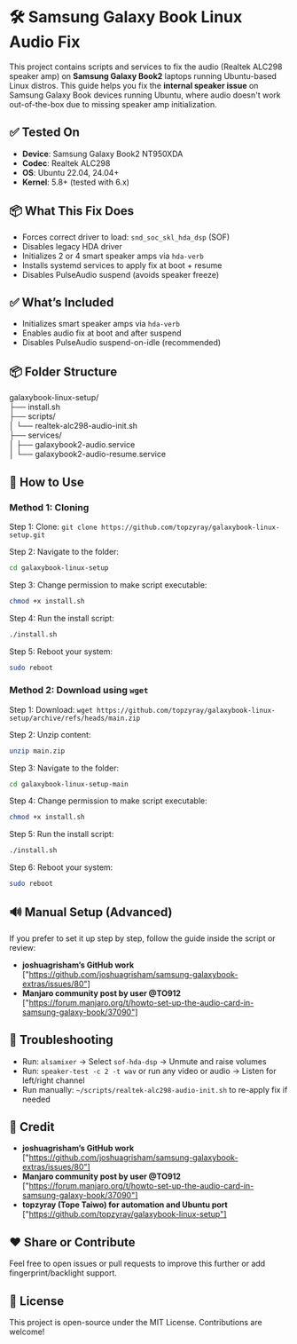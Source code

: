 # 🛠️ Samsung Galaxy Book Linux Audio Fix

This project contains scripts and services to fix the audio (Realtek ALC298 speaker amp) on **Samsung Galaxy Book2** laptops running Ubuntu-based Linux distros. This guide helps you fix the **internal speaker issue** on Samsung Galaxy Book devices running Ubuntu, where audio doesn't work out-of-the-box due to missing speaker amp initialization.

## ✅ Tested On

- **Device**: Samsung Galaxy Book2 NT950XDA
- **Codec**: Realtek ALC298
- **OS**: Ubuntu 22.04, 24.04+
- **Kernel**: 5.8+ (tested with 6.x)

## 📦 What This Fix Does

- Forces correct driver to load: `snd_soc_skl_hda_dsp` (SOF)
- Disables legacy HDA driver
- Initializes 2 or 4 smart speaker amps via `hda-verb`
- Installs systemd services to apply fix at boot + resume
- Disables PulseAudio suspend (avoids speaker freeze)

## ✅ What’s Included

- Initializes smart speaker amps via `hda-verb`
- Enables audio fix at boot and after suspend
- Disables PulseAudio suspend-on-idle (recommended)

## 📦 Folder Structure

galaxybook-linux-setup/ <br />
├── install.sh <br />
├── scripts/ <br />
│ └── realtek-alc298-audio-init.sh <br />
├── services/ <br />
│ ├── galaxybook2-audio.service <br />
│ └── galaxybook2-audio-resume.service <br />

## 🚀 How to Use

### Method 1: Cloning

Step 1: Clone: `git clone https://github.com/topzyray/galaxybook-linux-setup.git`

Step 2: Navigate to the folder:

```bash
cd galaxybook-linux-setup
```

Step 3: Change permission to make script executable:

```bash
chmod +x install.sh
```

Step 4: Run the install script:

```bash
./install.sh
```

Step 5: Reboot your system:

```bash
sudo reboot
```

### Method 2: Download using `wget`

Step 1: Download: `wget https://github.com/topzyray/galaxybook-linux-setup/archive/refs/heads/main.zip`

Step 2: Unzip content:

```bash
unzip main.zip
```

Step 3: Navigate to the folder:

```bash
cd galaxybook-linux-setup-main
```

Step 4: Change permission to make script executable:

```bash
chmod +x install.sh
```

Step 5: Run the install script:

```bash
./install.sh
```

Step 6: Reboot your system:

```bash
sudo reboot
```

## 🔊 Manual Setup (Advanced)

If you prefer to set it up step by step, follow the guide inside the script or review:

- **joshuagrisham’s GitHub work** ["https://github.com/joshuagrisham/samsung-galaxybook-extras/issues/80"]
- **Manjaro community post by user @TO912** ["https://forum.manjaro.org/t/howto-set-up-the-audio-card-in-samsung-galaxy-book/37090"]

## 🧪 Troubleshooting

- Run: `alsamixer` → Select `sof-hda-dsp` → Unmute and raise volumes
- Run: `speaker-test -c 2 -t wav` or run any video or audio → Listen for left/right channel
- Run manually: `~/scripts/realtek-alc298-audio-init.sh` to re-apply fix if needed

## 🙌 Credit

- **joshuagrisham’s GitHub work** ["https://github.com/joshuagrisham/samsung-galaxybook-extras/issues/80"]
- **Manjaro community post by user @TO912** ["https://forum.manjaro.org/t/howto-set-up-the-audio-card-in-samsung-galaxy-book/37090"]
- **topzyray (Tope Taiwo) for automation and Ubuntu port** ["https://github.com/topzyray/galaxybook-linux-setup"]

## ❤️ Share or Contribute

Feel free to open issues or pull requests to improve this further or add fingerprint/backlight support.

## 📝 License

This project is open-source under the MIT License. Contributions are welcome!
